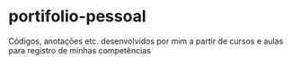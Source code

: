 # portifolio-pessoal
Códigos, anotações etc. desenvolvidos por mim a partir de cursos e aulas para registro de minhas competências

